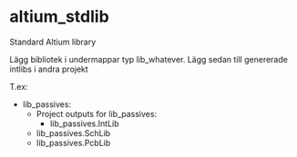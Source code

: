 # altium_stdlib
Standard Altium library

Lägg bibliotek i undermappar typ lib_whatever.
Lägg sedan till genererade intlibs i andra projekt 

T.ex:
* lib_passives:
  * Project outputs for lib_passives:
    * lib_passives.IntLib
  * lib_passives.SchLib
  * lib_passives.PcbLib
